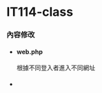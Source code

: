 # IT114-class

<h3>內容修改</h3>
<ul>
  <li><h4>web.php</h4>
    <p>根據不同登入者進入不同網址</p>
  </li>
  
  <li><h4> </h4></li>
